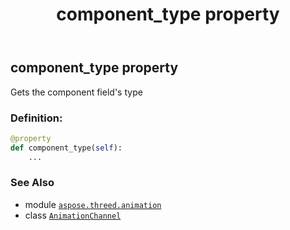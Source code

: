 ﻿---
title: component_type property
second_title: Aspose.3D for Python via .NET API References
description: 
type: docs
weight: 100
url: /python-net/aspose.threed.animation/animationchannel/component_type/
is_root: false
---

## component_type property


Gets the component field's type
### Definition:
```python
@property
def component_type(self):
    ...
```

### See Also
* module [`aspose.threed.animation`](../../)
* class [`AnimationChannel`](/3d/python-net/aspose.threed.animation/animationchannel)
